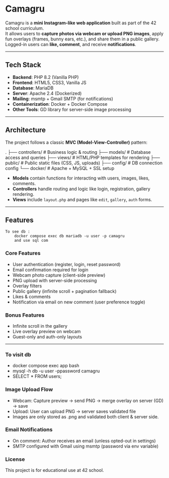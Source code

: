 
#  Camagru

Camagru is a **mini Instagram-like web application** built as part of the 42 school curriculum.  
It allows users to **capture photos via webcam or upload PNG images**, apply fun overlays (frames, bunny ears, etc.), and share them in a public gallery. Logged-in users can **like, comment**, and receive **notifications**.

---

##  Tech Stack

- **Backend**: PHP 8.2 (Vanilla PHP)
- **Frontend**: HTML5, CSS3, Vanilla JS
- **Database**: MariaDB
- **Server**: Apache 2.4 (Dockerized)
- **Mailing**: msmtp + Gmail SMTP (for notifications)
- **Containerization**: Docker + Docker Compose
- **Other Tools**: GD library for server-side image processing

---

##  Architecture

The project follows a classic **MVC (Model-View-Controller)** pattern:

.
├── controllers/ # Business logic & routing
├── models/ # Database access and queries
├── views/ # HTML/PHP templates for rendering
├── public/ # Public static files (CSS, JS, uploads)
├── config/ # DB connection config
└── docker/ # Apache + MySQL + SSL setup


- **Models** contain functions for interacting with users, images, likes, comments.
- **Controllers** handle routing and logic like login, registration, gallery rendering.
- **Views** include `layout.php` and pages like `edit`, `gallery`, `auth` forms.

---

##  Features
    To see db :
        docker compose exec db mariadb -u user -p camagru
        and use sql com
### Core Features
-  User authentication (register, login, reset password)
-  Email confirmation required for login
-  Webcam photo capture (client-side preview)
-  PNG upload with server-side processing
-  Overlay filters
-  Public gallery (infinite scroll + pagination fallback)
-  Likes & comments
-  Notification via email on new comment (user preference toggle)

### Bonus Features
-  Infinite scroll in the gallery
-  Live overlay preview on webcam
-  Guest-only and auth-only layouts

---

### To visit db
- docker compose exec app bash
- mysql -h db -u user -ppassword camagru
- SELECT * FROM users;

### Image Upload Flow
- Webcam: Capture preview → send PNG → merge overlay on server (GD) → save
- Upload: User can upload PNG → server saves validated file
- Images are only stored as .png and validated both client & server side.

### Email Notifications
 - On comment: Author receives an email (unless opted-out in settings)
 - SMTP configured with Gmail using msmtp (password via env variable)

### License
This project is for educational use at 42 school.

